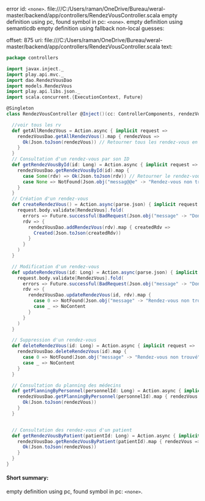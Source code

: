 error id: `<none>`.
file:///C:/Users/raman/OneDrive/Bureau/weral-master/backend/app/controllers/RendezVousController.scala
empty definition using pc, found symbol in pc: `<none>`.
empty definition using semanticdb
empty definition using fallback
non-local guesses:

offset: 875
uri: file:///C:/Users/raman/OneDrive/Bureau/weral-master/backend/app/controllers/RendezVousController.scala
text:
```scala
package controllers

import javax.inject._
import play.api.mvc._
import dao.RendezVousDao
import models.RendezVous
import play.api.libs.json._
import scala.concurrent.{ExecutionContext, Future}

@Singleton
class RendezVousController @Inject()(cc: ControllerComponents, rendezVousDao: RendezVousDao)(implicit ec: ExecutionContext) extends AbstractController(cc) {

  //voir tous les rv
  def getAllRendezVous = Action.async { implicit request =>
    rendezVousDao.getAllRendezVous().map { rendezVous =>
      Ok(Json.toJson(rendezVous)) // Retourner tous les rendez-vous en JSON
    }
  }
  // Consultation d'un rendez-vous par son ID
  def getRendezVousById(id: Long) = Action.async { implicit request =>
    rendezVousDao.getRendezVousById(id).map {
      case Some(rdv) => Ok(Json.toJson(rdv)) // Retourner le rendez-vous trouvé
      case None => NotFound(Json.obj("messag@@e" -> "Rendez-vous non trouvé")) // Si pas trouvé
    }
  }
  // Création d'un rendez-vous
  def createRendezVous() = Action.async(parse.json) { implicit request =>
    request.body.validate[RendezVous].fold(
      errors => Future.successful(BadRequest(Json.obj("message" -> "Données invalides"))),
      rdv => {
        rendezVousDao.addRendezVous(rdv).map { createdRdv =>
          Created(Json.toJson(createdRdv))
        }
      }
    )
  }

  // Modification d'un rendez-vous
  def updateRendezVous(id: Long) = Action.async(parse.json) { implicit request =>
    request.body.validate[RendezVous].fold(
      errors => Future.successful(BadRequest(Json.obj("message" -> "Données invalides"))),
      rdv => {
        rendezVousDao.updateRendezVous(id, rdv).map {
          case 0 => NotFound(Json.obj("message" -> "Rendez-vous non trouvé"))
          case _ => NoContent
        }
      }
    )
  }

  // Suppression d'un rendez-vous
  def deleteRendezVous(id: Long) = Action.async { implicit request =>
    rendezVousDao.deleteRendezVous(id).map {
      case 0 => NotFound(Json.obj("message" -> "Rendez-vous non trouvé"))
      case _ => NoContent
    }
  }

  // Consultation du planning des médecins
  def getPlanningByPersonnel(personnelId: Long) = Action.async { implicit request =>
    rendezVousDao.getPlanningByPersonnel(personnelId).map { rendezVous =>
      Ok(Json.toJson(rendezVous))
    }
  }


  // Consultation des rendez-vous d'un patient
  def getRendezVousByPatient(patientId: Long) = Action.async { implicit request =>
    rendezVousDao.getRendezVousByPatient(patientId).map { rendezVous =>
      Ok(Json.toJson(rendezVous))
    }
  }
}

```


#### Short summary: 

empty definition using pc, found symbol in pc: `<none>`.